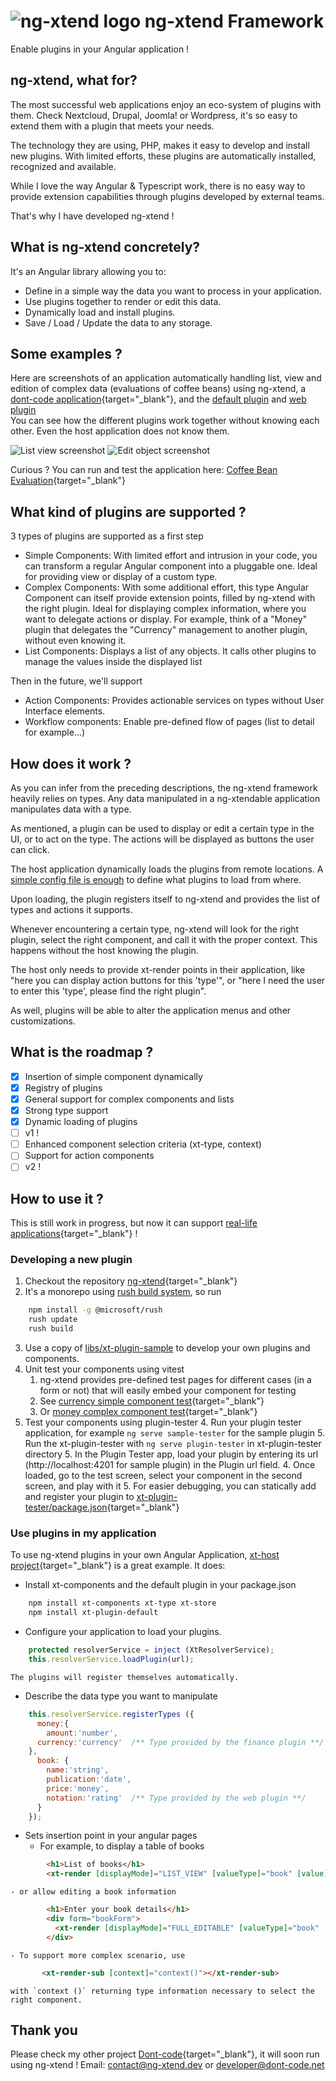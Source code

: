 # ![ng-xtend logo](docs/logos/logo-xtend-angular-red-small-transparent.png) ng-xtend Framework 
Enable plugins in your Angular application ! 



## ng-xtend, what for?

The most successful web applications enjoy an eco-system of plugins with them. Check Nextcloud, Drupal, Joomla! or Wordpress, it's so easy to extend them with a plugin that meets your needs.

The technology they are using, PHP, makes it easy to develop and install new plugins. With limited efforts, these plugins are automatically installed, recognized and available.

While I love the way Angular & Typescript work, there is no easy way to provide extension capabilities through plugins developed by external teams.

That's why I have developed ng-xtend !

## What is ng-xtend concretely?

It's an Angular library allowing you to:
- Define in a simple way the data you want to process in your application.
- Use plugins together to render or edit this data.
- Dynamically load and install plugins.
- Save / Load / Update the data to any storage.

## Some examples ?
Here are screenshots of an application automatically handling list, view and edition of complex data (evaluations of coffee beans) using ng-xtend, a [dont-code application](https://dont-code.net/){target="_blank"}, and the [default plugin](https://github.com/dont-code/ng-xtend/tree/main/plugins/xt-default) and [web plugin](https://github.com/dont-code/ng-xtend/tree/main/plugins/xt-web)  
You can see how the different plugins work together without knowing each other. Even the host application does not know them.

![List view screenshot](docs/screenshots/xt-host-list-view-split.png)
![Edit object screenshot](docs/screenshots/xt-host-edit-view-split.png)

Curious ? You can run and test the application here: [Coffee Bean Evaluation](https://test.dont-code.net/apps/latest/xt-host/?project=Coffee%20Beans%20Evaluation){target="_blank"}

## What kind of plugins are supported ?

3 types of plugins are supported as a first step
- Simple Components: With limited effort and intrusion in your code, you can transform a regular Angular component into a pluggable one. Ideal for providing view or display of a custom type.
- Complex Components: With some additional effort, this type Angular Component can itself provide extension points, filled by ng-xtend with the right plugin. Ideal for displaying complex information, where you want to delegate actions or display.
For example, think of a "Money" plugin that delegates the "Currency" management to another plugin, without even knowing it.
- List Components: Displays a list of any objects. It calls other plugins to manage the values inside the displayed list

Then in the future, we'll support
- Action Components: Provides actionable services on types without User Interface elements.
- Workflow components: Enable pre-defined flow of pages (list to detail for example...) 

## How does it work ?

As you can infer from the preceding descriptions, the ng-xtend framework heavily relies on types. Any data manipulated in a ng-xtendable application manipulates data with a type.

As mentioned, a plugin can be used to display or edit a certain type in the UI, or to act on the type. The actions will be displayed as buttons the user can click.

The host application dynamically loads the plugins from remote locations. A [simple config file is enough](https://github.com/dont-code/ng-xtend/blob/main/apps/xt-host/projects/host/public/assets/config/default.json) to define what plugins to load from where.

Upon loading, the plugin registers itself to ng-xtend and provides the list of types and actions it supports.

Whenever encountering a certain type, ng-xtend will look for the right plugin, select the right component, and call it with the proper context. This happens without the host knowing the plugin.

The host only needs to provide xt-render points in their application, like "here you can display action buttons for this 'type'", or "here I need the user to enter this 'type', please find the right plugin".

As well, plugins will be able to alter the application menus and other customizations.

## What is the roadmap ?

- [x] Insertion of simple component dynamically 
- [x] Registry of plugins
- [x] General support for complex components and lists
- [x] Strong type support
- [x] Dynamic loading of plugins
- [ ] v1 !
- [ ] Enhanced component selection criteria (xt-type, context)
- [ ] Support for action components
- [ ] v2 !

## How to use it ?
This is still work in progress, but now it can support [real-life applications](https://test.dont-code.net/apps/latest/xt-host/?project=Coffee%20Beans%20Evaluation){target="_blank"} !

### Developing a new plugin
1. Checkout the repository [ng-xtend](https://github.com/dont-code/ng-xtend){target="_blank"}
2. It's a monorepo using [rush build system](https://rushjs.io/), so run

```bash
    npm install -g @microsoft/rush
    rush update
    rush build
```

3. Use a copy of [libs/xt-plugin-sample](https://github.com/dont-code/ng-xtend/tree/main/libs/xt-plugin-sample) to develop your own plugins and components.
3. Unit test your components using vitest
   1. ng-xtend provides pre-defined test pages for different cases (in a form or not) that will easily embed your component for testing
   2. See [currency simple component test](https://github.com/dont-code/ng-xtend/blob/main/libs/xt-plugin-sample/projects/sample/src/lib/currency/sample-currency.component.spec.ts){target="_blank"}
   3. Or [money complex component test](https://github.com/dont-code/ng-xtend/blob/main/libs/xt-plugin-sample/projects/sample/src/lib/money/sample-money.component.spec.ts){target="_blank"}
4. Test your components using plugin-tester
   4. Run your plugin tester application, for example `ng serve sample-tester` for the sample plugin
   5. Run the xt-plugin-tester with `ng serve plugin-tester` in xt-plugin-tester directory
   5. In the Plugin Tester app, load your plugin by entering its url (http://localhost:4201 for sample plugin) in the Plugin url field.
   4. Once loaded, go to the test screen, select your component in the second screen, and play with it
   5. For easier debugging, you can statically add and register your plugin to [xt-plugin-tester/package.json](https://github.com/dont-code/ng-xtend/blob/main/apps/xt-plugin-tester/package.json){target="_blank"}

### Use plugins in my application
To use ng-xtend plugins in your own Angular Application, [xt-host project](https://github.com/dont-code/ng-xtend/tree/main/apps/xt-host){target="_blank"} is a great example.
It does:
  - Install xt-components and the default plugin in your package.json

```bash
    npm install xt-components xt-type xt-store
    npm install xt-plugin-default
```

  - Configure your application to load your plugins.

```javascript
    protected resolverService = inject (XtResolverService);
    this.resolverService.loadPlugin(url);
```

    The plugins will register themselves automatically.
  - Describe the data type you want to manipulate

```javascript
    this.resolverService.registerTypes ({
      money:{
        amount:'number',
      currency:'currency'  /** Type provided by the finance plugin **/ 
    },
      book: {
        name:'string',
        publication:'date',
        price:'money',
        notation:'rating'  /** Type provided by the web plugin **/
      }    
    }); 
```

  - Sets insertion point in your angular pages
    - For example, to display a table of books

```html
        <h1>List of books</h1>
        <xt-render [displayMode]="LIST_VIEW" [valueType]="book" [value]="listOfBooks" ></xt-render>
```
    
    - or allow editing a book information

```html
        <h1>Enter your book details</h1>
        <div form="bookForm">
          <xt-render [displayMode]="FULL_EDITABLE" [valueType]="book" [formGroup]="bookForm" subName="book"></xt-render>
        </div>
```
    - To support more complex scenario, use

```html
       <xt-render-sub [context]="context()"></xt-render-sub>
```

    with `context ()` returning type information necessary to select the right component.

## Thank you
Please check my other project [Dont-code](https://dont-code.net){target="_blank"}, it will soon run using ng-xtend !
Email: contact@ng-xtend.dev or developer@dont-code.net